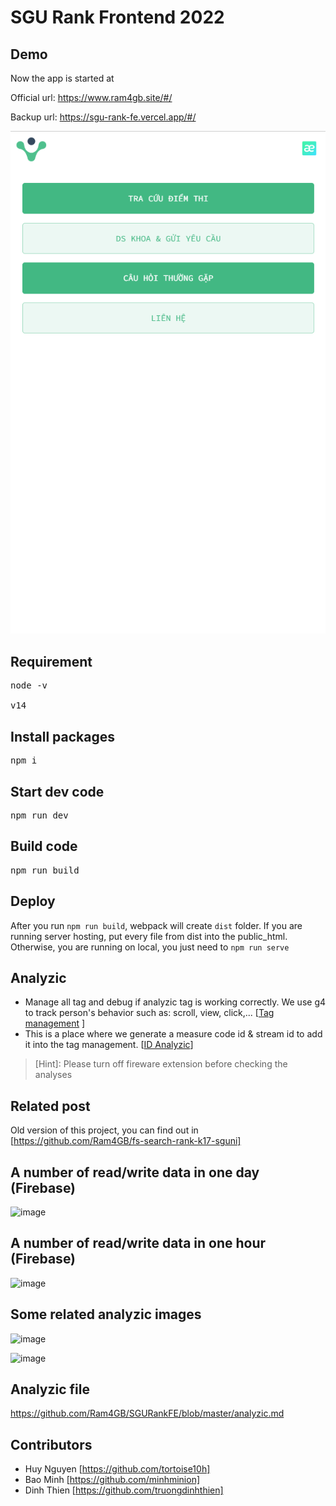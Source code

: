 # SGU Rank Frontend 2022

## Demo

Now the app is started at 

Official url: https://www.ram4gb.site/#/

Backup url: https://sgu-rank-fe.vercel.app/#/

<div style="text-align: center">
  <img src="./src/assets/images/8.png" />
</div>

## Requirement
<pre>
node -v

v14
</pre>

## Install packages

<pre>
npm i
</pre>

## Start dev code

<pre>
npm run dev
</pre>

## Build code

<pre>
npm run build
</pre>

## Deploy

After you run ``npm run build``, webpack will create ``dist`` folder. If you are running server hosting, put every file from dist into the public_html. Otherwise, you are running on local, you just need to ``npm run serve ``

## Analyzic

- Manage all tag and debug if analyzic tag is working correctly. We use g4 to track person's behavior such as: scroll, view, click,... [[Tag management](https://tagmanager.google.com/#/home) ]
- This is a place where we generate a measure code id & stream id to add it into the tag management. [[ID Analyzic](https://analytics.google.com/analytics/web/?authuser=0&hl=en#/a160915242p322440600/admin/streams/table/3843323327)]

> [Hint]: Please turn off fireware extension before checking the analyses

## Related post

Old version of this project, you can find out in [https://github.com/Ram4GB/fs-search-rank-k17-sguni]

## A number of read/write data in one day (Firebase)
![image](https://user-images.githubusercontent.com/43853507/179567767-5030b2c1-7979-48a9-b355-3d184191b6e0.png)

## A number of read/write data in one hour (Firebase)
![image](https://user-images.githubusercontent.com/43853507/179567938-67e317f0-4f51-4e2b-8022-2806a0ebd7d6.png)

## Some related analyzic images
![image](https://user-images.githubusercontent.com/43853507/179688040-b563fe79-ad5b-43d1-9915-c3fea539d25e.png)

![image](https://user-images.githubusercontent.com/43853507/179688059-094f6ae2-cc77-41cd-9f83-a27a2f1b9ec9.png)

## Analyzic file

https://github.com/Ram4GB/SGURankFE/blob/master/analyzic.md

## Contributors

- Huy Nguyen [https://github.com/tortoise10h]
- Bao Minh [https://github.com/minhminion]
- Dinh Thien [https://github.com/truongdinhthien]
